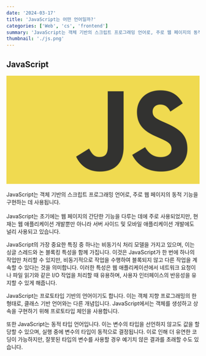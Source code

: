 ```yaml
---
date: '2024-03-17'
title: 'JavaScript는 어떤 언어일까?'
categories: ['Web', 'cs', 'frontend']
summary: 'JavaScript는 객체 기반의 스크립트 프로그래밍 언어로, 주로 웹 페이지의 동적 기능을 구현하는 데 사용됩니다. '
thumbnail: './js.png'
---
```


## JavaScript

![1](./js.png)

JavaScript는 객체 기반의 스크립트 프로그래밍 언어로, 주로 웹 페이지의 동적 기능을 구현하는 데 사용됩니다.<br><br>JavaScript는 초기에는 웹 페이지의 간단한 기능을 다루는 데에 주로 사용되었지만, 현재는 웹 애플리케이션 개발뿐만 아니라 서버 사이드 및 모바일 애플리케이션 개발에도 널리 사용되고 있습니다.<br>

JavaScript의 가장 중요한 특징 중 하나는 비동기식 처리 모델을 가지고 있으며, 이는 싱글 스레드와 논 블록킹 특성을 함께 가집니다. 이것은 JavaScript가 한 번에 하나의 작업만 처리할 수 있지만, 비동기적으로 작업을 수행하여 블록되지 않고 다른 작업을 계속할 수 있다는 것을 의미합니다. 이러한 특성은 웹 애플리케이션에서 네트워크 요청이나 파일 읽기와 같은 I/O 작업을 처리할 때 유용하며, 사용자 인터페이스의 반응성을 유지할 수 있게 해줍니다.<br>

JavaScript는 프로토타입 기반의 언어이기도 합니다. 이는 객체 지향 프로그래밍의 한 형태로, 클래스 기반 언어와는 다른 개념입니다. JavaScript에서는 객체를 생성하고 상속을 구현하기 위해 프로토타입 체인을 사용합니다.<br>

또한 JavaScript는 동적 타입 언어입니다. 이는 변수의 타입을 선언하지 않고도 값을 할당할 수 있으며, 실행 중에 변수의 타입이 동적으로 결정됩니다. 이로 인해 더 유연한 코딩이 가능하지만, 잘못된 타입의 변수를 사용할 경우 예기치 않은 결과를 초래할 수도 있습니다.<br>
